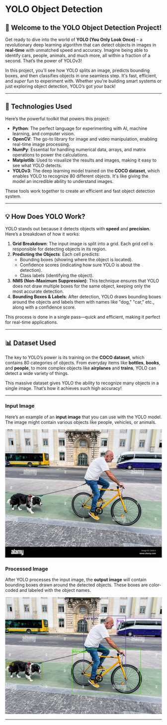 
# YOLO Object Detection 

## 🚀 Welcome to the YOLO Object Detection Project!

Get ready to dive into the world of **YOLO (You Only Look Once)** – a revolutionary deep learning algorithm that can detect objects in images in **real-time** with unmatched speed and accuracy. Imagine being able to identify cars, people, animals, and much more, all within a fraction of a second. That’s the power of YOLOv3!

In this project, you'll see how YOLO splits an image, predicts bounding boxes, and then classifies objects in one seamless step. It's fast, efficient, and *super* fun to experiment with. Whether you're building smart systems or just exploring object detection, YOLO’s got your back!

---

## 🔧 Technologies Used

Here’s the powerful toolkit that powers this project:

- **Python**: The perfect language for experimenting with AI, machine learning, and computer vision.
- **OpenCV**: The go-to library for image and video manipulation, enabling real-time image processing.
- **NumPy**: Essential for handling numerical data, arrays, and matrix operations to power the calculations.
- **Matplotlib**: Used to visualize the results and images, making it easy to see what YOLO detects.
- **YOLOv3**: The deep learning model trained on the **COCO dataset**, which enables YOLO to recognize 80 different objects. It's like giving the model an incredible ability to understand images.

These tools work together to create an efficient and fast object detection system.

---

## 💡 How Does YOLO Work?

YOLO stands out because it detects objects with **speed** and **precision**. Here’s a breakdown of how it works:

1. **Grid Breakdown**: The input image is split into a grid. Each grid cell is responsible for detecting objects in its region.
2. **Predicting the Objects**: Each cell predicts:
   - Bounding boxes (showing where the object is located).
   - Confidence scores (indicating how sure YOLO is about the detection).
   - Class labels (identifying the object).
3. **NMS (Non-Maximum Suppression)**: This technique ensures that YOLO does not draw multiple boxes for the same object, keeping only the most accurate detection.
4. **Bounding Boxes & Labels**: After detection, YOLO draws bounding boxes around the objects and labels them with names like "dog," "car," etc., along with a confidence score.

This process is done in a single pass—quick and efficient, making it perfect for real-time applications.

---

## 📊 Dataset Used

The key to YOLO’s power is its training on the **COCO dataset**, which contains 80 categories of objects. From everyday items like **bottles**, **books**, and **people**, to more complex objects like **airplanes** and **trains**, YOLO can detect a wide variety of things.

This massive dataset gives YOLO the ability to recognize many objects in a single image. That’s how it achieves such high accuracy!

---



### Input Image

Here’s an example of an **input image** that you can use with the YOLO model. The image might contain various objects like people, vehicles, or animals.

![Input Image](https://github.com/siddhantrambhad/YOLO-Object-Detection/blob/190bad4345edb0d771af59eeb965dd30cc4f9476/Object%20detection/person.jpg)  

### Processed Image

After YOLO processes the input image, the **output image** will contain bounding boxes drawn around the detected objects. These boxes are color-coded and labeled with the object names.

![Output Image](https://github.com/siddhantrambhad/YOLO-Object-Detection/blob/190bad4345edb0d771af59eeb965dd30cc4f9476/Object%20detection/Output.png)  

---



